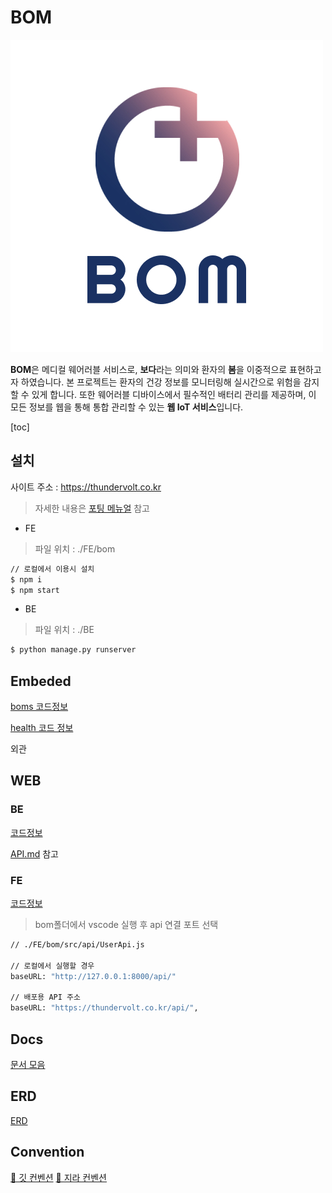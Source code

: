 # BOM

![BOM 로고 심볼](README.assets/BOM_l.jpg)

**BOM**은 메디컬 웨어러블 서비스로, **보다**라는 의미와 환자의 **봄**을 이중적으로 표현하고자 하였습니다. 본 프로젝트는 환자의 건강 정보를 모니터링해 실시간으로 위험을 감지할 수 있게 합니다. 또한 웨어러블 디바이스에서 필수적인 배터리 관리를 제공하며, 이 모든 정보를 웹을 통해 통합 관리할 수 있는 **웹 IoT 서비스**입니다.



[toc]

## 설치

사이트 주소 : https://thundervolt.co.kr

> 자세한 내용은 [포팅 메뉴얼]() 참고

- FE

> 파일 위치 : ./FE/bom

```bash
// 로컬에서 이용시 설치
$ npm i
$ npm start
```

- BE

> 파일 위치 : ./BE

```bash
$ python manage.py runserver
```



## Embeded

[boms 코드정보]()

[health 코드 정보]()

외관



## WEB

### BE

[코드정보](./BE/)

[API.md](./BE/API.md) 참고



### FE

[코드정보](./FE/bom/)

> bom폴더에서 vscode 실행 후 api 연결 포트 선택

```bash
// ./FE/bom/src/api/UserApi.js

// 로컬에서 실행할 경우
baseURL: "http://127.0.0.1:8000/api/"

// 배포용 API 주소
baseURL: "https://thundervolt.co.kr/api/",
```



## Docs

[문서 모음](./Docs)



## ERD

[ERD]()



## Convention
[🔗 깃 컨벤션](./GitConvention.md)
[🔗 지라 컨벤션](./JiraConvention.md)
